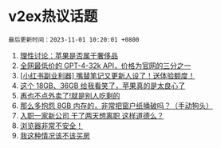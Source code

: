 # v2ex热议话题

`最后更新时间：2023-11-01 10:20:01 +0800`

1. [理性讨论：苹果是否属于奢侈品](https://www.v2ex.com/t/986990)
1. [全网最低价的 GPT-4-32k API，价格为官网的三分之一](https://www.v2ex.com/t/987214)
1. [[小红书副业利器] 嘴替笔记又更新人设了！送体验额度！](https://www.v2ex.com/t/987010)
1. [这个 18GB、36GB 给我看笑了，苹果真的是太良心了](https://www.v2ex.com/t/986981)
1. [再也不点外卖了!就是别人吃剩的](https://www.v2ex.com/t/987074)
1. [那么多抱怨 8GB 内存的，非常把窗户纸捅破吗？（手动狗头）](https://www.v2ex.com/t/987146)
1. [入职一家新公司 干了两天想离职 这样道德么？](https://www.v2ex.com/t/987260)
1. [浏览器非常不安全！](https://www.v2ex.com/t/987029)
1. [我这种情况该不该买房](https://www.v2ex.com/t/987159)

